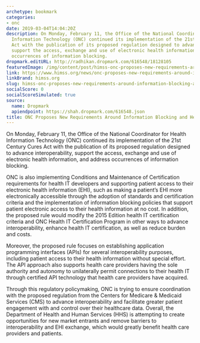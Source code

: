 ```yaml
---
archetype: bookmark
categories:
- onc
date: 2019-03-04T14:04:20Z
description: On Monday, February 11, the Office of the National Coordinator for Health
  Information Technology (ONC) continued its implementation of the 21st Century Cures
  Act with the publication of its proposed regulation designed to advance interoperability,
  support the access, exchange and use of electronic health information, and address
  occurrences of information blocking.
dropmark.editURL: http://radhikan.dropmark.com/616548/18128105
featuredImage: /img/content/post/himss-onc-proposes-new-requirements-around-information-blocking-and-health-it-certification.jpg
link: https://www.himss.org/news/onc-proposes-new-requirements-around-information-blocking-and-health-it-certification
linkBrand: himss.org
slug: himss-onc-proposes-new-requirements-around-information-blocking-and-health-it-certification
socialScore: 0
socialScoreSimulated: true
source:
  name: Dropmark
  apiendpoint: https://shah.dropmark.com/616548.json
title: ONC Proposes New Requirements Around Information Blocking and Health IT Certification
---
```

On Monday, February 11, the Office of the National Coordinator for Health Information Technology (ONC) continued its implementation of the 21st Century Cures Act with the publication of its proposed regulation designed to advance interoperability, support the access, exchange and use of electronic health information, and address occurrences of information blocking.

ONC is also implementing Conditions and Maintenance of Certification requirements for health IT developers and supporting patient access to their electronic health information (EHI), such as making a patient’s EHI more electronically accessible through the adoption of standards and certification criteria and the implementation of information blocking policies that support patient electronic access to their health information at no cost. In addition, the proposed rule would modify the 2015 Edition health IT certification criteria and ONC Health IT Certification Program in other ways to advance interoperability, enhance health IT certification, as well as reduce burden and costs.

Moreover, the proposed rule focuses on establishing application programming interfaces (APIs) for several interoperability purposes, including patient access to their health information without special effort. The API approach also supports health care providers having the sole authority and autonomy to unilaterally permit connections to their health IT through certified API technology that health care providers have acquired.

Through this regulatory policymaking, ONC is trying to ensure coordination with the proposed regulation from the Centers for Medicare & Medicaid Services (CMS) to advance interoperability and facilitate greater patient engagement with and control over their healthcare data. Overall, the Department of Health and Human Services (HHS) is attempting to create opportunities for new market entrants and remove barriers to interoperability and EHI exchange, which would greatly benefit health care providers and patients.

